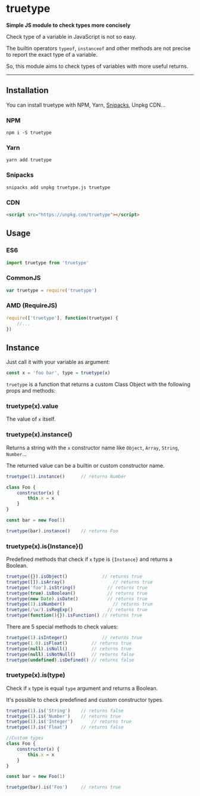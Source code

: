 # truetype

**Simple JS module to check types more concisely**

Check type of a variable in JavaScript is not so easy.

The builtin operators `typeof`, `instanceof` and other methods are not precise to report the exact type of a variable.

So, this module aims to check types of variables with more useful returns.

***

## Installation

You can install truetype with NPM, Yarn, [Snipacks](https://www.npmjs.com/package/snipacks), Unpkg CDN...

### NPM

`npm i -S truetype`

### Yarn

`yarn add truetype`

### Snipacks

`snipacks add unpkg truetype.js truetype`

### CDN

```html
<script src="https://unpkg.com/truetype"></script>
```

## Usage

### ES6
```javascript
import truetype from 'truetype'
```

### CommonJS
```javascript
var truetype = require('truetype')
```

### AMD (RequireJS)
```javascript
require(['truetype'], function(truetype) {
	//...
})
```

## Instance

Just call it with your variable as argument:

```javascript
const x = 'foo bar', type = truetype(x)
```

`truetype` is a function that returns a custom Class Object with the following props and methods:

### truetype(x).value

The value of `x` itself.

### truetype(x).instance()

Returns a string with the `x` constructor name like `Object`, `Array`, `String`, `Number`...

The returned value can be a builtin or custom constructor name.

```javascript
truetype(1).instance() 		// returns Number

class Foo {
	constructor(x) {
		this.x = x
	}
}

const bar = new Foo(1)

truetype(bar).instance()	// returns Foo
```

### truetype(x).is{Instance}()

Predefined methods that check if `x` type is `{Instance}` and returns a Boolean.

```javascript
truetype({}).isObject()             // returns true
truetype([]).isArray() 			        // returns true
truetype('foo').isString() 		      // returns true
truetype(true).isBoolean() 		      // returns true
truetype(new Date).isDate() 	      // returns true
truetype(1).isNumber() 			        // returns true
truetype(/\w/).isRegExp() 		      // returns true
truetype(function(){}).isFunction() // returns true
```

There are 5 special methods to check values:

```javascript
truetype(1).isInteger() 			// returns true
truetype(1.0).isFloat() 		// returns true
truetype(null).isNull()			// returns true
truetype(null).isNotNull()		// returns false
truetype(undefined).isDefined()	// returns false
```

### truetype(x).is(type)

Check if `x` type is equal `type` argument and returns a Boolean.

It's possible to check predefined and custom constructor types.

```javascript
truetype(1).is('String')	// returns false
truetype(1).is('Number')	// returns true
truetype(1).is('Integer')		// returns true
truetype(1).is('Float')		// returns false

//Custom types
class Foo {
	constructor(x) {
		this.x = x
	}
}

const bar = new Foo(1)

truetype(bar).is('Foo')		// returns true
```
